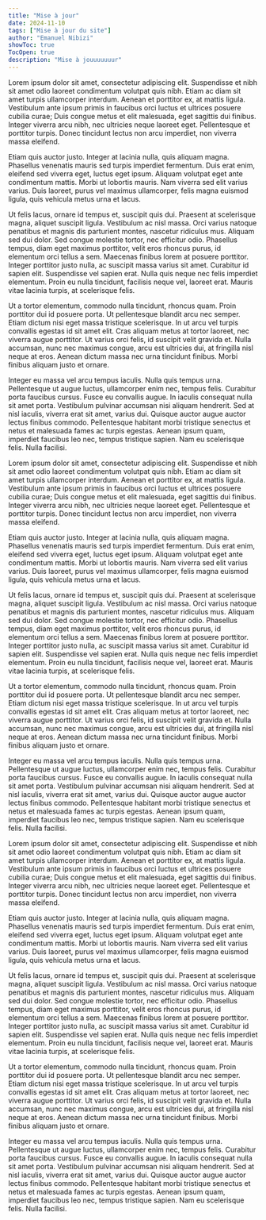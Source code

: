 ```yaml
---
title: "Mise à jour"
date: 2024-11-10
tags: ["Mise à jour du site"]
author: "Emanuel Nibizi"
showToc: true
TocOpen: true
description: "Mise à jouuuuuuur"
---
```


Lorem ipsum dolor sit amet, consectetur adipiscing elit. Suspendisse et nibh sit amet odio laoreet condimentum volutpat quis nibh. Etiam ac diam sit amet turpis ullamcorper interdum. Aenean et porttitor ex, at mattis ligula. Vestibulum ante ipsum primis in faucibus orci luctus et ultrices posuere cubilia curae; Duis congue metus et elit malesuada, eget sagittis dui finibus. Integer viverra arcu nibh, nec ultricies neque laoreet eget. Pellentesque et porttitor turpis. Donec tincidunt lectus non arcu imperdiet, non viverra massa eleifend.

Etiam quis auctor justo. Integer at lacinia nulla, quis aliquam magna. Phasellus venenatis mauris sed turpis imperdiet fermentum. Duis erat enim, eleifend sed viverra eget, luctus eget ipsum. Aliquam volutpat eget ante condimentum mattis. Morbi ut lobortis mauris. Nam viverra sed elit varius varius. Duis laoreet, purus vel maximus ullamcorper, felis magna euismod ligula, quis vehicula metus urna et lacus.

Ut felis lacus, ornare id tempus et, suscipit quis dui. Praesent at scelerisque magna, aliquet suscipit ligula. Vestibulum ac nisl massa. Orci varius natoque penatibus et magnis dis parturient montes, nascetur ridiculus mus. Aliquam sed dui dolor. Sed congue molestie tortor, nec efficitur odio. Phasellus tempus, diam eget maximus porttitor, velit eros rhoncus purus, id elementum orci tellus a sem. Maecenas finibus lorem at posuere porttitor. Integer porttitor justo nulla, ac suscipit massa varius sit amet. Curabitur id sapien elit. Suspendisse vel sapien erat. Nulla quis neque nec felis imperdiet elementum. Proin eu nulla tincidunt, facilisis neque vel, laoreet erat. Mauris vitae lacinia turpis, at scelerisque felis.

Ut a tortor elementum, commodo nulla tincidunt, rhoncus quam. Proin porttitor dui id posuere porta. Ut pellentesque blandit arcu nec semper. Etiam dictum nisi eget massa tristique scelerisque. In ut arcu vel turpis convallis egestas id sit amet elit. Cras aliquam metus at tortor laoreet, nec viverra augue porttitor. Ut varius orci felis, id suscipit velit gravida et. Nulla accumsan, nunc nec maximus congue, arcu est ultricies dui, at fringilla nisl neque at eros. Aenean dictum massa nec urna tincidunt finibus. Morbi finibus aliquam justo et ornare.

Integer eu massa vel arcu tempus iaculis. Nulla quis tempus urna. Pellentesque ut augue luctus, ullamcorper enim nec, tempus felis. Curabitur porta faucibus cursus. Fusce eu convallis augue. In iaculis consequat nulla sit amet porta. Vestibulum pulvinar accumsan nisi aliquam hendrerit. Sed at nisl iaculis, viverra erat sit amet, varius dui. Quisque auctor augue auctor lectus finibus commodo. Pellentesque habitant morbi tristique senectus et netus et malesuada fames ac turpis egestas. Aenean ipsum quam, imperdiet faucibus leo nec, tempus tristique sapien. Nam eu scelerisque felis. Nulla facilisi. 

Lorem ipsum dolor sit amet, consectetur adipiscing elit. Suspendisse et nibh sit amet odio laoreet condimentum volutpat quis nibh. Etiam ac diam sit amet turpis ullamcorper interdum. Aenean et porttitor ex, at mattis ligula. Vestibulum ante ipsum primis in faucibus orci luctus et ultrices posuere cubilia curae; Duis congue metus et elit malesuada, eget sagittis dui finibus. Integer viverra arcu nibh, nec ultricies neque laoreet eget. Pellentesque et porttitor turpis. Donec tincidunt lectus non arcu imperdiet, non viverra massa eleifend.

Etiam quis auctor justo. Integer at lacinia nulla, quis aliquam magna. Phasellus venenatis mauris sed turpis imperdiet fermentum. Duis erat enim, eleifend sed viverra eget, luctus eget ipsum. Aliquam volutpat eget ante condimentum mattis. Morbi ut lobortis mauris. Nam viverra sed elit varius varius. Duis laoreet, purus vel maximus ullamcorper, felis magna euismod ligula, quis vehicula metus urna et lacus.

Ut felis lacus, ornare id tempus et, suscipit quis dui. Praesent at scelerisque magna, aliquet suscipit ligula. Vestibulum ac nisl massa. Orci varius natoque penatibus et magnis dis parturient montes, nascetur ridiculus mus. Aliquam sed dui dolor. Sed congue molestie tortor, nec efficitur odio. Phasellus tempus, diam eget maximus porttitor, velit eros rhoncus purus, id elementum orci tellus a sem. Maecenas finibus lorem at posuere porttitor. Integer porttitor justo nulla, ac suscipit massa varius sit amet. Curabitur id sapien elit. Suspendisse vel sapien erat. Nulla quis neque nec felis imperdiet elementum. Proin eu nulla tincidunt, facilisis neque vel, laoreet erat. Mauris vitae lacinia turpis, at scelerisque felis.

Ut a tortor elementum, commodo nulla tincidunt, rhoncus quam. Proin porttitor dui id posuere porta. Ut pellentesque blandit arcu nec semper. Etiam dictum nisi eget massa tristique scelerisque. In ut arcu vel turpis convallis egestas id sit amet elit. Cras aliquam metus at tortor laoreet, nec viverra augue porttitor. Ut varius orci felis, id suscipit velit gravida et. Nulla accumsan, nunc nec maximus congue, arcu est ultricies dui, at fringilla nisl neque at eros. Aenean dictum massa nec urna tincidunt finibus. Morbi finibus aliquam justo et ornare.

Integer eu massa vel arcu tempus iaculis. Nulla quis tempus urna. Pellentesque ut augue luctus, ullamcorper enim nec, tempus felis. Curabitur porta faucibus cursus. Fusce eu convallis augue. In iaculis consequat nulla sit amet porta. Vestibulum pulvinar accumsan nisi aliquam hendrerit. Sed at nisl iaculis, viverra erat sit amet, varius dui. Quisque auctor augue auctor lectus finibus commodo. Pellentesque habitant morbi tristique senectus et netus et malesuada fames ac turpis egestas. Aenean ipsum quam, imperdiet faucibus leo nec, tempus tristique sapien. Nam eu scelerisque felis. Nulla facilisi. 

Lorem ipsum dolor sit amet, consectetur adipiscing elit. Suspendisse et nibh sit amet odio laoreet condimentum volutpat quis nibh. Etiam ac diam sit amet turpis ullamcorper interdum. Aenean et porttitor ex, at mattis ligula. Vestibulum ante ipsum primis in faucibus orci luctus et ultrices posuere cubilia curae; Duis congue metus et elit malesuada, eget sagittis dui finibus. Integer viverra arcu nibh, nec ultricies neque laoreet eget. Pellentesque et porttitor turpis. Donec tincidunt lectus non arcu imperdiet, non viverra massa eleifend.

Etiam quis auctor justo. Integer at lacinia nulla, quis aliquam magna. Phasellus venenatis mauris sed turpis imperdiet fermentum. Duis erat enim, eleifend sed viverra eget, luctus eget ipsum. Aliquam volutpat eget ante condimentum mattis. Morbi ut lobortis mauris. Nam viverra sed elit varius varius. Duis laoreet, purus vel maximus ullamcorper, felis magna euismod ligula, quis vehicula metus urna et lacus.

Ut felis lacus, ornare id tempus et, suscipit quis dui. Praesent at scelerisque magna, aliquet suscipit ligula. Vestibulum ac nisl massa. Orci varius natoque penatibus et magnis dis parturient montes, nascetur ridiculus mus. Aliquam sed dui dolor. Sed congue molestie tortor, nec efficitur odio. Phasellus tempus, diam eget maximus porttitor, velit eros rhoncus purus, id elementum orci tellus a sem. Maecenas finibus lorem at posuere porttitor. Integer porttitor justo nulla, ac suscipit massa varius sit amet. Curabitur id sapien elit. Suspendisse vel sapien erat. Nulla quis neque nec felis imperdiet elementum. Proin eu nulla tincidunt, facilisis neque vel, laoreet erat. Mauris vitae lacinia turpis, at scelerisque felis.

Ut a tortor elementum, commodo nulla tincidunt, rhoncus quam. Proin porttitor dui id posuere porta. Ut pellentesque blandit arcu nec semper. Etiam dictum nisi eget massa tristique scelerisque. In ut arcu vel turpis convallis egestas id sit amet elit. Cras aliquam metus at tortor laoreet, nec viverra augue porttitor. Ut varius orci felis, id suscipit velit gravida et. Nulla accumsan, nunc nec maximus congue, arcu est ultricies dui, at fringilla nisl neque at eros. Aenean dictum massa nec urna tincidunt finibus. Morbi finibus aliquam justo et ornare.

Integer eu massa vel arcu tempus iaculis. Nulla quis tempus urna. Pellentesque ut augue luctus, ullamcorper enim nec, tempus felis. Curabitur porta faucibus cursus. Fusce eu convallis augue. In iaculis consequat nulla sit amet porta. Vestibulum pulvinar accumsan nisi aliquam hendrerit. Sed at nisl iaculis, viverra erat sit amet, varius dui. Quisque auctor augue auctor lectus finibus commodo. Pellentesque habitant morbi tristique senectus et netus et malesuada fames ac turpis egestas. Aenean ipsum quam, imperdiet faucibus leo nec, tempus tristique sapien. Nam eu scelerisque felis. Nulla facilisi. 
